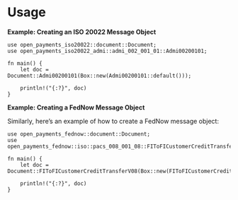 # Usage

**Example: Creating an ISO 20022 Message Object**
```rust,noplayground
use open_payments_iso20022::document::Document;
use open_payments_iso20022_admi::admi_002_001_01::Admi00200101;

fn main() {
    let doc = Document::Admi00200101(Box::new(Admi00200101::default()));

    println!("{:?}", doc)
}
```

**Example: Creating a FedNow Message Object**

Similarly, here’s an example of how to create a FedNow message object:

```rust,noplayground
use open_payments_fednow::document::Document;
use open_payments_fednow::iso::pacs_008_001_08::FIToFICustomerCreditTransferV08;

fn main() {
    let doc = Document::FIToFICustomerCreditTransferV08(Box::new(FIToFICustomerCreditTransferV08::default()));

    println!("{:?}", doc)
}
```
